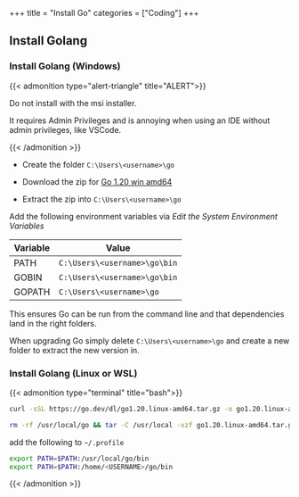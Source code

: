 +++
title = "Install Go"
categories = ["Coding"]
+++

## Install Golang

### Install Golang (Windows)

{{< admonition type="alert-triangle" title="ALERT">}}

Do not install with the msi installer.

It requires Admin Privileges and is annoying when using an IDE without admin privileges, like VSCode.

{{< /admonition >}}

- Create the folder `C:\Users\<username>\go`

- Download the zip for [Go 1.20 win amd64](https://go.dev/dl/go1.20.windows-amd64.zip)

- Extract the zip into `C:\Users\<username>\go`

Add the following environment variables via _Edit the System Environment Variables_

| Variable | Value |
|----------|-------|
| PATH     | `C:\Users\<username>\go\bin` |
| GOBIN    | `C:\Users\<username>\go\bin` |
| GOPATH   | `C:\Users\<username>\go`     |

This ensures Go can be run from the command line and that dependencies land in the right folders.

When upgrading Go simply delete `C:\Users\<username>\go` and create a new folder to extract the new version in.

### Install Golang (Linux or WSL)

{{< admonition type="terminal" title="bash">}}

```sh
curl -sSL https://go.dev/dl/go1.20.linux-amd64.tar.gz -o go1.20.linux-amd64.tar.gz

rm -rf /usr/local/go && tar -C /usr/local -xzf go1.20.linux-amd64.tar.gz
```


add the following to `~/.profile`

```sh
export PATH=$PATH:/usr/local/go/bin
export PATH=$PATH:/home/<USERNAME>/go/bin
```
{{< /admonition >}}
